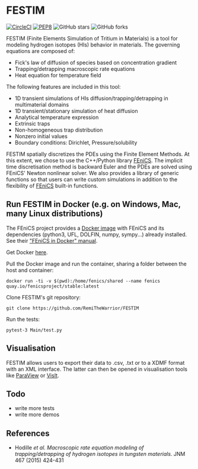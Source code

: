 # FESTIM

[![CircleCI](https://circleci.com/gh/RemiTheWarrior/FESTIM.svg?style=svg)](https://circleci.com/gh/RemiTheWarrior/FESTIM) 
[![PEP8](https://img.shields.io/badge/code%20style-pep8-violet.svg)](https://www.python.org/dev/peps/pep-0008/)
![GitHub stars](https://img.shields.io/github/stars/RemiTheWarrior/FESTIM.svg?logo=github&label=Stars&logoColor=white)
![GitHub forks](https://img.shields.io/github/forks/RemiTheWarrior/FESTIM.svg?logo=github&label=Forks&logoColor=white)

FESTIM (Finite Elements Simulation of Tritium in Materials) is a tool for modeling hydrogen isotopes (HIs) behavior in materials. 
The governing equations are composed of:
- Fick's law of diffusion of species based on concentration gradient
- Trapping/detrapping macroscopic rate equations
- Heat equation for temperature field

The following features are included in this tool:
- 1D transient simulations of HIs diffusion/trapping/detrapping in multimaterial domains
- 1D transient/stationary simulation of heat diffusion
- Analytical temperature expression
- Extrinsic traps
- Non-homogeneous trap distribution
- Nonzero initial values
- Boundary conditions: Dirichlet, Pressure/solubility

FESTIM spatially discretizes the PDEs using the Finite Element Methods. At this extent, we chose to use the C++/Python library [FEniCS](https://fenicsproject.org). The implicit time discretisation method is backward Euler and the PDEs are solved using FEniCS' Newton nonlinear solver. We also provides a library of generic functions so that users can write custom simulations in addition to the flexibility of [FEniCS](https://fenicsproject.org) built-in functions.

## Run FESTIM in Docker (e.g. on Windows, Mac, many Linux distributions)
The FEniCS project provides a [Docker image](https://hub.docker.com/r/fenicsproject/stable/) with FEniCS and its dependencies (python3, UFL, DOLFIN, numpy, sympy...)  already installed. See their ["FEniCS in Docker" manual](https://fenics.readthedocs.io/projects/containers/en/latest/).

Get Docker [here](https://www.docker.com/community-edition).

Pull the Docker image and run the container, sharing a folder between the host and container:

    docker run -ti -v $(pwd):/home/fenics/shared --name fenics quay.io/fenicsproject/stable:latest

Clone FESTIM's git repository:

    git clone https://github.com/RemiTheWarrior/FESTIM
    
Run the tests:

    pytest-3 Main/test.py
## Visualisation
FESTIM allows users to export their data to .csv, .txt or to a XDMF format with an XML interface. The latter can then be opened in visualisation tools like [ParaView](https://www.paraview.org/) or [VisIt](https://wci.llnl.gov/simulation/computer-codes/visit/).

## Todo
- write more tests
- write more demos
## References
- Hodille _et al._ _Macroscopic rate equation modeling of trapping/detrapping of hydrogen isotopes in tungsten materials_. JNM 467 (2015) 424-431
